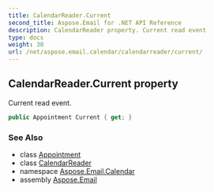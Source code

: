 ```yaml
---
title: CalendarReader.Current
second_title: Aspose.Email for .NET API Reference
description: CalendarReader property. Current read event
type: docs
weight: 30
url: /net/aspose.email.calendar/calendarreader/current/
---
```

## CalendarReader.Current property

Current read event.

```csharp
public Appointment Current { get; }
```

### See Also

* class [Appointment](../../appointment/)
* class [CalendarReader](../)
* namespace [Aspose.Email.Calendar](../../calendarreader/)
* assembly [Aspose.Email](../../../)


